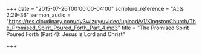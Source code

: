 +++
date = "2015-07-26T00:00:00-04:00"
scripture_reference = "Acts 2:29-36"
sermon_audio = "https://res.cloudinary.com/dy3wlzuye/video/upload/v1/KingstonChurch/The_Promised_Spirit_Poured_Forth_Part_4.mp3"
title = "The Promised Spirit Poured Forth (Part 4): Jesus is Lord and Christ"

+++
